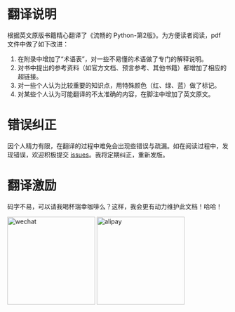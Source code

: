 # 翻译说明

根据英文原版书籍精心翻译了《流畅的 Python-第2版》。为方便读者阅读，pdf 文件中做了如下改进：
1. 在附录中增加了“术语表”，对一些不易懂的术语做了专门的解释说明。
2. 对书中提出的参考资料（如官方文档、预言参考、其他书籍）都增加了相应的超链接。
3. 对一些个人认为比较重要的知识点，用特殊颜色（红、绿、蓝）做了标记。
4. 对某些个人认为可能翻译的不太准确的内容，在脚注中增加了英文原文。

# 错误纠正

因个人精力有限，在翻译的过程中难免会出现些错误与疏漏。如在阅读过程中，发现错误，欢迎积极提交 [issues](https://github.com/chenyz1984/FluentPython2ndCN/issues)。我将定期纠正，重新发版。

# 翻译激励

码字不易，可以请我喝杯瑞幸咖啡么？这样，我会更有动力维护此文档！哈哈！

<img src="https://github.com/user-attachments/assets/b165bae3-d311-4042-b81d-2e58074d7279" alt="wechat" width="200" height="200" />
<img src="https://github.com/user-attachments/assets/ddaafb6d-efeb-4a72-8ae3-8d560bac2b1e" alt="alipay" width="200" height="200" />
